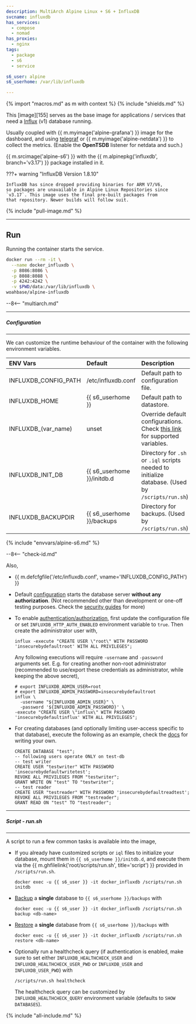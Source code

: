 ```yaml
---
description: MultiArch Alpine Linux + S6 + InfluxDB
svcname: influxdb
has_services:
  - compose
  - nomad
has_proxies:
  - nginx
tags:
  - package
  - s6
  - service

s6_user: alpine
s6_userhome: /var/lib/influxdb

---
```


{% import "macros.md" as m with context %}
{% include "shields.md" %}

This [image][155] serves as the base image for applications
/ services that need a [Influx][1] (v1) database running.

Usually coupled with {{ m.myimage('alpine-grafana') }} image for
the dashboard, and using [telegraf][2] or {{
m.myimage('alpine-netdata') }} to collect the metrics.
(Enable the **OpenTSDB** listener for netdata and such.)

{{ m.srcimage('alpine-s6') }} with the {{
m.alpinepkg('influxdb', branch='v3.17') }} package installed in
it.

???+ warning "InfluxDB Version 1.8.10"

    InfluxDB has since dropped providing binaries for ARM V7/V6,
    so packages are unavailable in Alpine Linux Repositories since
    `v3.17`. This image uses the final pre-built packages from
    that repository. Newer builds will follow suit.

{% include "pull-image.md" %}

---
Run
---

Running the container starts the service.

``` sh
docker run --rm -it \
  --name docker_influxdb \
  -p 8086:8086 \
  -p 8088:8088 \
  -p 4242:4242 \
  -v $PWD/data:/var/lib/influxdb \
woahbase/alpine-influxdb
```

--8<-- "multiarch.md"

---
##### Configuration
---

We can customize the runtime behaviour of the container with the
following environment variables.

| ENV Vars             | Default                    | Description
| :---                 | :---                       | :---
| INFLUXDB_CONFIG_PATH | /etc/influxdb.conf         | Default path to configuration file.
| INFLUXDB_HOME        | {{ s6_userhome }}          | Default path to datastore.
| INFLUXDB_(var_name)  | unset                      | Override default configurations. Check [this link][3] for supported variables.
| INFLUXDB_INIT_DB     | {{ s6_userhome }}/initdb.d | Directory for `.sh` or `.iql` scripts needed to initialize database. (Used by `/scripts/run.sh`)
| INFLUXDB_BACKUPDIR   | {{ s6_userhome }}/backups  | Directory for backups. (Used by `/scripts/run.sh`)
{% include "envvars/alpine-s6.md" %}

--8<-- "check-id.md"

Also,

* {{ m.defcfgfile('/etc/influxdb.conf', vname='INFLUXDB_CONFIG_PATH') }}

* Default [configuration][3] starts the database server **without any
  authorization**. (Not recommended other than development
  or one-off testing purposes. Check the [security guides][6] for more)

* To enable [authentication/authorization][4],
  first update the configuration file or set
  `INFLUXDB_HTTP_AUTH_ENABLED` environment variable to `true`.
  Then create the administrator user with,
  ```
  influx -execute "CREATE USER \"root\" WITH PASSWORD 'insecurebydefaultroot' WITH ALL PRIVILEGES";
  ```
  Any following executions will require `-username` and
  `-password` arguments set. E.g. for creating another non-root
  administrator (recommended to use/export these credentials as
  administrator, while keeping the above secret),
  ```
  # export INFLUXDB_ADMIN_USER=root
  # export INFLUXDB_ADMIN_PASSWORD=insecurebydefaultroot
  influx \
    -username "${INFLUXDB_ADMIN_USER}" \
    -password '${INFLUXDB_ADMIN_PASSWORD}' \
  -execute "CREATE USER \"influx\" WITH PASSWORD 'insecurebydefaultinflux' WITH ALL PRIVILEGES";
  ```

* For creating databases (and optionally limiting user-access
  specific to that database), execute the following as an example,
  check the [docs][5] for writing your own.
  ```
  CREATE DATABASE "test";
  -- following users operate ONLY on test-db
  -- test writer
  CREATE USER "testwriter" WITH PASSWORD 'insecurebydefaultwritetest';
  REVOKE ALL PRIVILEGES FROM "testwriter";
  GRANT WRITE ON "test" TO "testwriter";
  -- test reader
  CREATE USER "testreader" WITH PASSWORD 'insecurebydefaultreadtest';
  REVOKE ALL PRIVILEGES FROM "testreader";
  GRANT READ ON "test" TO "testreader";
  ```

---
##### Script - run.sh
---

A script to run a few common tasks is available into the image,

* If you already have customized scripts or `iql` files to
  initialize your database, mount them in `{{ s6_userhome
  }}/initdb.d`, and execute them via the {{
  m.ghfilelink('root/scripts/run.sh', title='script') }}
  provided in `/scripts/run.sh`.
  ```
  docker exec -u {{ s6_user }} -it docker_influxdb /scripts/run.sh initdb
  ```

* [Backup][7] a **single** database to `{{ s6_userhome }}/backups` with
  ```
  docker exec -u {{ s6_user }} -it docker_influxdb /scripts/run.sh backup <db-name>
  ```

* [Restore][7] a **single** database from `{{ s6_userhome }}/backups` with
  ```
  docker exec -u {{ s6_user }} -it docker_influxdb /scripts/run.sh restore <db-name>
  ```

* Optionally run a healthcheck query (if authentication is
  enabled, make sure to set either `INFLUXDB_HEALTHCHECK_USER` and
  `INFLUXDB_HEALTHCHECK_USER_PWD` or `INFLUXDB_USER` and
  `INFLUXDB_USER_PWD`) with
  ```
  /scripts/run.sh healthcheck
  ```
  The healthcheck query can be customized by `INFLUXDB_HEALTHCHECK_QUERY`
  environment variable (defaults to `SHOW DATABASES`).

[1]: https://www.influxdata.com
[2]: https://www.influxdata.com/time-series-platform/telegraf/
[3]: https://docs.influxdata.com/influxdb/v1/administration/config/
[4]: https://docs.influxdata.com/influxdb/v1/administration/authentication_and_authorization/
[5]: https://docs.influxdata.com/influxdb/v1/query_language/spec/
[6]: https://docs.influxdata.com/influxdb/v1/administration/security/
[7]: https://docs.influxdata.com/influxdb/v1/administration/backup_and_restore/

{% include "all-include.md" %}
